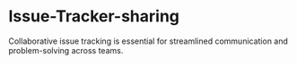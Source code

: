 # Issue-Tracker-sharing
Collaborative issue tracking is essential for streamlined communication and problem-solving across teams. 
